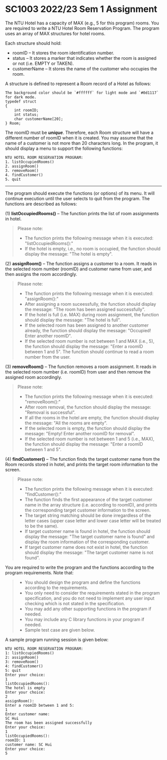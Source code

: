 # SC1003 2022/23 Sem 1 Assignment
The NTU Hotel has a capacity of MAX (e.g., 5 for this program) rooms. You are required to write a NTU Hotel Room Reservation Program. The program uses an array of MAX structures for hotel
rooms.

Each structure should hold:
- roomID – It stores the room identification number.
- status – It stores a marker that indicates whether the room is assigned or not (i.e. EMPTY or TAKEN).
- customerName – It stores the name of the customer who occupies the room.

A structure is defined to represent a Room record of a Hotel as follows:
```
The background color should be `#ffffff` for light mode and `#0d1117` for dark mode.
typedef struct
{
    int roomID;
    int status;
    char customerName[20];
} Room;
```
The roomID must be _**unique**_. Therefore, each Room structure will have a different number of roomID when it is created. You may assume that the name of a customer is not more than 20 characters long. In the program, it should display a menu to support the following functions:
```
NTU HOTEL ROOM RESERVATION PROGRAM:
1. listOccupiedRooms()
2. assignRoom()
3. removeRoom()
4. findCustomer()
5. quit
```
---
The program should execute the functions (or options) of its menu. It will continue execution until the user selects to quit from the program.
The functions are described as follows:

(1) **listOccupiedRooms()** – The function prints the list of room assignments in hotel.
> Please note:
> - The function prints the following message when it is executed: "listOccupiedRooms():"
> - If the hotel is empty, i.e., no room is occupied, the function should display the message: "The hotel is empty".

(2) **assignRoom()** – The function assigns a customer to a room. It reads in the selected room number (roomID) and customer name from user, and then assigns the room accordingly.
> Please note:
> - The function prints the following message when it is executed: "assignRoom():"
> - After assigning a room suceessfully, the function should display the message: "The room has been assigned successfully".
> - If the hotel is full (i.e. MAX) during room assignment, the function should display the message: "The hotel is full".
> - If the selected room has been assigned to another customer already, the function should display the message: "Occupied! Enter another roomID".
> - If the selected room number is not between 1 and MAX (i.e., 5), the function should display the message: "Enter a roomID between 1 and 5". The function should continue to read a room number from the user.

(3) **removeRoom()** – The function removes a room assignment. It reads in the selected room number (i.e. roomID) from user and then remove the assigned room accordingly.
> Please note:
> - The function prints the following message when it is executed: "removeRoom():"
> - After room removal, the function should display the message: "Removal is successful".
> - If all the rooms in the hotel are empty, the function should display the message: "All the rooms are empty".
> - If the selected room is empty, the function should display the message: "Empty! Enter another roomID for removal".
> - If the selected room number is not between 1 and 5 (i.e., MAX), the function should display the message: "Enter a roomID between 1 and 5".

(4) **findCustomer()** – The function finds the target customer name from the Room records
stored in hotel, and prints the target room information to the screen.
> Please note:
> - The function prints the following message when it is executed: "findCustomer():"
> - The function finds the first appearance of the target customer name in the array structure (i.e. according to roomID), and prints the corresponding target customer information to the screen.
> - The target string matching should be done irregardless of the letter cases (upper case letter and lower case letter will be treated to be the same).
> - If target customer name is found in hotel, the function should display the message: "The target customer name is found" and display the room information of the corresponding customer.
> - If target customer name does not exist in hotel, the function should display the message: "The target customer name is not found".

You are required to write the program and the functions according to the program requirements.
Note that:
> - You should design the program and define the functions according to the requirements.
> - You only need to consider the requirements stated in the program specification, and you do not need to implement any user input checking which is not stated in the specification.
> - You may add any other supporting functions in the program if needed.
> - You may include any C library functions in your program if needed.
> - Sample test case are given below.

A sample program running session is given below:
```
NTU HOTEL ROOM RESERVATION PROGRAM:
1: listOccupiedRooms()
2: assignRoom()
3: removeRoom()
4: findCustomer()
5: quit
Enter your choice:
1
listOccupiedRooms():
The hotel is empty
Enter your choice:
2
assignRoom():
Enter a roomID between 1 and 5:
1
Enter customer name:
SC Hui
The room has been assigned successfully
Enter your choice:
1
listOccupiedRooms():
roomID: 1
customer name: SC Hui
Enter your choice:
5
```
